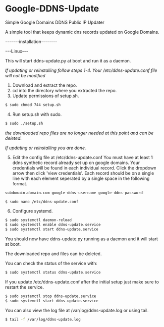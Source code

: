 # Google-DDNS-Update
Simple Google Domains DDNS Public IP Updater

A simple tool that keeps dynamic dns records updated
on Google Domains.

-------installation--------

---Linux---

This will start ddns-update.py at boot and run it as a daemon.

*If updating or reinstalling follow steps 1-4. Your /etc/ddns-update.conf file will not be modified*
1. Download and extract the repo.
2. cd into the directory where you extracted the repo.
3. Update permissions of setup.sh.
```bash
$ sudo chmod 744 setup.sh
```
4. Run setup.sh with sudo.
```bash
$ sudo ./setup.sh
```
*the downloaded repo files are no longer needed at this point and can be deleted.*

*If updating or reinstalling you are done.*

5. Edit the config file at /etc/ddns-update.conf
  You must have at least 1 ddns synthetic record already set up on google domains. 
  Your credentials will be found in each individual record. Click the dropdown arrow then click 'view credentials'.
  Each record should be on a single line with each element seperated by a single space in the following format.
```bash
subdomain.domain.com google-ddns-username google-ddns-password
```  
```bash
$ sudo nano /etc/ddns-update.conf
```
6. Configure systemd.
```bash
$ sudo systemctl daemon-reload
$ sudo systemctl enable ddns-update.service
$ sudo systemctl start ddns-update.service
```

You should now have ddns-update.py running as a daemon and it will start at boot.

The downloaded repo and files can be deleted.

You can check the status of the service with:
```bash
$ sudo systemctl status ddns-update.service
```

If you update /etc/ddns-update.conf after the initial setup just make sure to restart the service.
```bash
$ sudo systemctl stop ddns-update.service
$ sudo systemctl start ddns-update.service
```

You can also view the log file at /var/log/ddns-update.log or using tail.
```bash
$ tail -f /var/log/ddns-update.log
```

